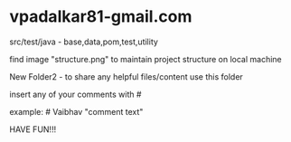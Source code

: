 # vpadalkar81-gmail.com
src/test/java - base,data,pom,test,utility

find image "structure.png" to maintain project structure on local machine

New Folder2 - to share any helpful files/content use this folder

insert any of your comments with # 

example: # Vaibhav "comment text"


HAVE FUN!!!
